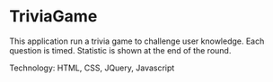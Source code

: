 # TriviaGame

This application run a trivia game to challenge user knowledge.  Each question is timed.  Statistic is shown at the end of the round.

Technology: HTML, CSS, JQuery, Javascript
